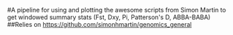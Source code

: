 #A pipeline for using and plotting the awesome scripts from Simon Martin to get windowed summary stats (Fst, Dxy, Pi, Patterson's D, ABBA-BABA)
##Relies on https://github.com/simonhmartin/genomics_general
